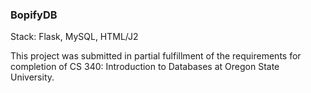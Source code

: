 ### BopifyDB


Stack: Flask, MySQL, HTML/J2


This project was submitted in partial fulfillment of the requirements for completion of CS 340: Introduction to Databases at Oregon State University.
